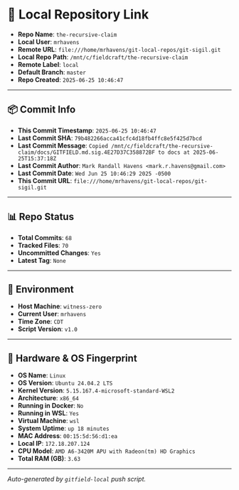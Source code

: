 # 🔗 Local Repository Link

- **Repo Name**: `the-recursive-claim`
- **Local User**: `mrhavens`
- **Remote URL**: `file:///home/mrhavens/git-local-repos/git-sigil.git`
- **Local Repo Path**: `/mnt/c/fieldcraft/the-recursive-claim`
- **Remote Label**: `local`
- **Default Branch**: `master`
- **Repo Created**: `2025-06-25 10:46:47`

---

## 📦 Commit Info

- **This Commit Timestamp**: `2025-06-25 10:46:47`
- **Last Commit SHA**: `79b482266acca41cfc4d18fb4ffc8e5f425d7bcd`
- **Last Commit Message**: `Copied /mnt/c/fieldcraft/the-recursive-claim/docs/GITFIELD.md.sig.4E27D37C358872BF to docs at 2025-06-25T15:37:18Z`
- **Last Commit Author**: `Mark Randall Havens <mark.r.havens@gmail.com>`
- **Last Commit Date**: `Wed Jun 25 10:46:29 2025 -0500`
- **This Commit URL**: `file:///home/mrhavens/git-local-repos/git-sigil.git`

---

## 📊 Repo Status

- **Total Commits**: `68`
- **Tracked Files**: `70`
- **Uncommitted Changes**: `Yes`
- **Latest Tag**: `None`

---

## 🧭 Environment

- **Host Machine**: `witness-zero`
- **Current User**: `mrhavens`
- **Time Zone**: `CDT`
- **Script Version**: `v1.0`

---

## 🧬 Hardware & OS Fingerprint

- **OS Name**: `Linux`
- **OS Version**: `Ubuntu 24.04.2 LTS`
- **Kernel Version**: `5.15.167.4-microsoft-standard-WSL2`
- **Architecture**: `x86_64`
- **Running in Docker**: `No`
- **Running in WSL**: `Yes`
- **Virtual Machine**: `wsl`
- **System Uptime**: `up 18 minutes`
- **MAC Address**: `00:15:5d:56:d1:ea`
- **Local IP**: `172.18.207.124`
- **CPU Model**: `AMD A6-3420M APU with Radeon(tm) HD Graphics`
- **Total RAM (GB)**: `3.63`

---

_Auto-generated by `gitfield-local` push script._
